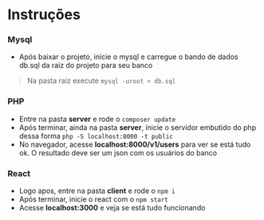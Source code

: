 # Instruções

### Mysql
- Após baixar o projeto, inicie o mysql e carregue o bando de dados db.sql da raiz do projeto para seu banco
> Na pasta raiz execute `mysql -uroot < db.sql`

### PHP
- Entre na pasta **server** e rode o `composer update`
- Após terminar, ainda na pasta **server**, inicie o servidor embutido do php dessa forma `php -S localhost:8000 -t public` 
- No navegador, acesse **localhost:8000/v1/users** para ver se está tudo ok. O resultado deve ser um json com os usuários do banco

### React
- Logo apos, entre na pasta **client** e rode o `npm i`
- Após terminar, inicie o react com o `npm start`
- Acesse **localhost:3000** e veja se está tudo funcionando

